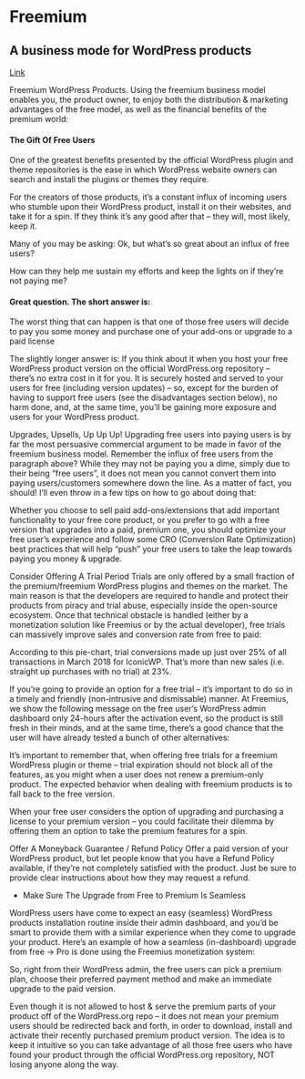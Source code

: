 # Freemium

## A business mode for WordPress products

[Link](https://)

Freemium WordPress Products. Using the freemium business model enables you, the product owner, to enjoy both the distribution & marketing advantages of the free model, as well as the financial benefits of the premium world:

#### The Gift Of Free Users

One of the greatest benefits presented by the official WordPress plugin and theme repositories is the ease in which WordPress website owners can search and install the plugins or themes they require.

For the creators of those products, it’s a constant influx of incoming users who stumble upon their WordPress product, install it on their websites, and take it for a spin. If they think it’s any good after that – they will, most likely, keep it.

Many of you may be asking: Ok, but what’s so great about an influx of free users?

How can they help me sustain my efforts and keep the lights on if they’re not paying me?

#### Great question. The short answer is:

The worst thing that can happen is that one of those free users will decide to pay you some money and purchase one of your add-ons or upgrade to a paid license

The slightly longer answer is: If you think about it when you host your free WordPress product version on the official WordPress.org repository – there’s no extra cost in it for you. It is securely hosted and served to your users for free (including version updates) – so, except for the burden of having to support free users (see the disadvantages section below), no harm done, and, at the same time, you’ll be gaining more exposure and users for your WordPress product.

Upgrades, Upsells, Up Up Up!
Upgrading free users into paying users is by far the most persuasive commercial argument to be made in favor of the freemium business model. Remember the influx of free users from the paragraph above? While they may not be paying you a dime, simply due to their being “free users”, it does not mean you cannot convert them into paying users/customers somewhere down the line. As a matter of fact, you should! I’ll even throw in a few tips on how to go about doing that:

Whether you choose to sell paid add-ons/extensions that add important functionality to your free core product, or you prefer to go with a free version that upgrades into a paid, premium one, you should optimize your free user’s experience and follow some CRO (Conversion Rate Optimization) best practices that will help “push” your free users to take the leap towards paying you money & upgrade.

Consider Offering A Trial Period
Trials are only offered by a small fraction of the premium/freemium WordPress plugins and themes on the market. The main reason is that the developers are required to handle and protect their products from piracy and trial abuse, especially inside the open-source ecosystem. Once that technical obstacle is handled (either by a monetization solution like Freemius or by the actual developer), free trials can massively improve sales and conversion rate from free to paid:

According to this pie-chart, trial conversions made up just over 25% of all transactions in March 2018 for IconicWP. That’s more than new sales (i.e. straight up purchases with no trial) at 23%.

If you’re going to provide an option for a free trial – it’s important to do so in a timely and friendly (non-intrusive and dismissable) manner. At Freemius, we show the following message on the free user’s WordPress admin dashboard only 24-hours after the activation event, so the product is still fresh in their minds, and at the same time, there’s a good chance that the user will have already tested a bunch of other alternatives:

It’s important to remember that, when offering free trials for a freemium WordPress plugin or theme – trial expiration should not block all of the features, as you might when a user does not renew a premium-only product. The expected behavior when dealing with freemium products is to fall back to the free version.

When your free user considers the option of upgrading and purchasing a license to your premium version – you could facilitate their dilemma by offering them an option to take the premium features for a spin.

Offer A Moneyback Guarantee / Refund Policy
Offer a paid version of your WordPress product, but let people know that you have a Refund Policy available, if they’re not completely satisfied with the product. Just be sure to provide clear instructions about how they may request a refund.

-   Make Sure The Upgrade from Free to Premium Is Seamless

WordPress users have come to expect an easy (seamless) WordPress products installation routine inside their admin dashboard, and you’d be smart to provide them with a similar experience when they come to upgrade your product. Here’s an example of how a seamless (in-dashboard) upgrade from free → Pro is done using the Freemius monetization system:

So, right from their WordPress admin, the free users can pick a premium plan, choose their preferred payment method and make an immediate upgrade to the paid version.

Even though it is not allowed to host & serve the premium parts of your product off of the WordPress.org repo – it does not mean your premium users should be redirected back and forth, in order to download, install and activate their recently purchased premium product version. The idea is to keep it intuitive so you can take advantage of all those free users who have found your product through the official WordPress.org repository, NOT losing anyone along the way.
